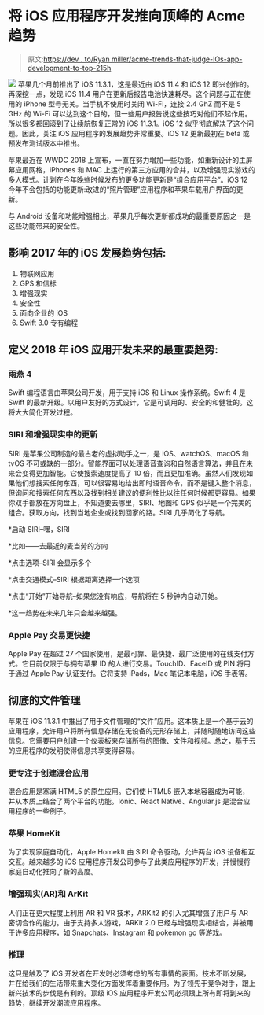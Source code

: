 # 将 iOS 应用程序开发推向顶峰的 Acme 趋势

> 原文:[https://dev . to/Ryan miller/acme-trends-that-judge-IOs-app-development-to-top-215h](https://dev.to/ryanmiller/acme-trends-that-swerve-ios-app-development-to-top--215h)

[![](../Images/d77158d56c892a25491582ee12d70b6a.png)](https://res.cloudinary.com/practicaldev/image/fetch/s--X_wpFEOt--/c_limit%2Cf_auto%2Cfl_progressive%2Cq_auto%2Cw_880/https://i.imgur.com/RH79LbV.png) 
苹果几个月前推出了 iOS 11.3.1，这是最近由 iOS 11.4 和 iOS 12 即兴创作的。再深挖一点，发现 iOS 11.4 用户在更新后报告电池快速耗尽。这个问题与正在使用的 iPhone 型号无关。当手机不使用时关闭 Wi-Fi，连接 2.4 GhZ 而不是 5 GHz 的 Wi-Fi 可以达到这个目的，但一些用户报告说这些技巧对他们不起作用。所以很多都回滚到了让续航恢复正常的 iOS 11.3.1。iOS 12 似乎彻底解决了这个问题。因此，关注 iOS 应用程序的发展趋势非常重要。iOS 12 更新最初在 beta 或预发布测试版本中推出。

苹果最近在 WWDC 2018 上宣布，一直在努力增加一些功能，如重新设计的主屏幕应用网格，iPhones 和 MAC 上运行的第三方应用的合并，以及增强现实游戏的多人模式。计划在今年晚些时候发布的更多功能更新是“组合应用平台”。iOS 12 今年不会包括的功能更新:改进的“照片管理”应用程序和苹果车载用户界面的更新。

与 Android 设备和功能增强相比，苹果几乎每次更新都成功的最重要原因之一是这些功能带来的安全性。

## 影响 2017 年的 iOS 发展趋势包括:

1.  物联网应用
2.  GPS 和信标
3.  增强现实
4.  安全性
5.  面向企业的 iOS
6.  Swift 3.0 专有编程

## 定义 2018 年 iOS 应用开发未来的最重要趋势:

### 雨燕 4

Swift 编程语言由苹果公司开发，用于支持 iOS 和 Linux 操作系统。Swift 4 是 Swift 的最新升级。以用户友好的方式设计，它是可调用的、安全的和健壮的。这将大大简化开发过程。

### SIRI 和增强现实中的更新

SIRI 是苹果公司制造的最古老的虚拟助手之一，是 iOS、watchOS、macOS 和 tvOS 不可或缺的一部分。智能界面可以处理语音查询和自然语言算法，并且在未来会变得更加智能。它使搜索速度提高了 10 倍，而且更加准确。虽然人们发现如果他们想搜索任何东西，可以很容易地给出即时语音命令，而不是键入整个消息，但询问和搜索任何东西以及找到相关建议的便利性比以往任何时候都更容易。如果你双手都放在方向盘上，不知道要去哪里，SIRI、地图和 GPS 似乎是一个完美的组合。获取方向，找到当地企业或找到回家的路。SIRI 几乎简化了导航。

*启动 SIRI–嘿，SIRI

*比如——去最近的麦当劳的方向

*点击选项–SIRI 会显示多个

*点击交通模式–SIRI 根据距离选择一个选项

*点击“开始”开始导航–如果您没有响应，导航将在 5 秒钟内自动开始。

*这一趋势在未来几年只会越来越强。

### Apple Pay 交易更快捷

Apple Pay 在超过 27 个国家使用，是最可靠、最快捷、最广泛使用的在线支付方式。它目前仅限于与拥有苹果 ID 的人进行交易。TouchID、FaceID 或 PIN 将用于通过 Apple Pay 认证支付。它将支持 iPads，Mac 笔记本电脑，iOS 手表等。

## 彻底的文件管理

苹果在 iOS 11.3.1 中推出了用于文件管理的“文件”应用。这本质上是一个基于云的应用程序，允许用户将所有信息存储在无设备的无形存储上，并随时随地访问这些信息。它需要用户创建一个仪表板来存储所有的图像、文件和视频。总之，基于云的应用程序的发明使得信息共享变得容易。

### 更专注于创建混合应用

混合应用是塞满 HTML5 的原生应用。它们使 HTML5 嵌入本地容器成为可能，并从本质上结合了两个平台的功能。Ionic、React Native、Angular.js 是混合应用程序的一些例子。

### 苹果 HomeKit

为了实现家庭自动化，Apple HomekIt 由 SIRI 命令驱动，允许两台 iOS 设备相互交互。越来越多的 iOS 应用程序开发公司参与了此类应用程序的开发，并慢慢将家庭自动化推向了新的高度。

### 增强现实(AR)和 ArKit

人们正在更大程度上利用 AR 和 VR 技术，ARKit2 的引入尤其增强了用户与 AR 密切合作的能力。由于支持多人游戏，ARKit 2.0 已经与增强现实相结合，并被用于许多应用程序，如 Snapchats、Instagram 和 pokemon go 等游戏。

### 推理

这只是触及了 iOS 开发者在开发时必须考虑的所有事情的表面。技术不断发展，并在给我们的生活带来重大变化方面发挥着重要作用。为了领先于竞争对手，跟上新兴技术的步伐是有利的。顶级 iOS 应用程序开发公司必须跟上所有即将到来的趋势，继续开发潮流应用程序。